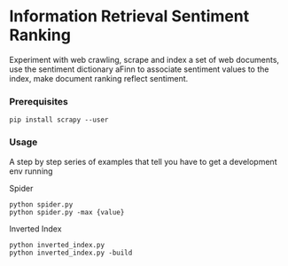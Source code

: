 # Information Retrieval Sentiment Ranking
Experiment with web crawling, scrape and index a set of web documents, use the sentiment dictionary aFinn to associate sentiment values to the index, make document ranking reflect sentiment.


### Prerequisites


```
pip install scrapy --user
```

### Usage

A step by step series of examples that tell you have to get a development env running

Spider

```
python spider.py
python spider.py -max {value}
```

Inverted Index

```
python inverted_index.py
python inverted_index.py -build
```
